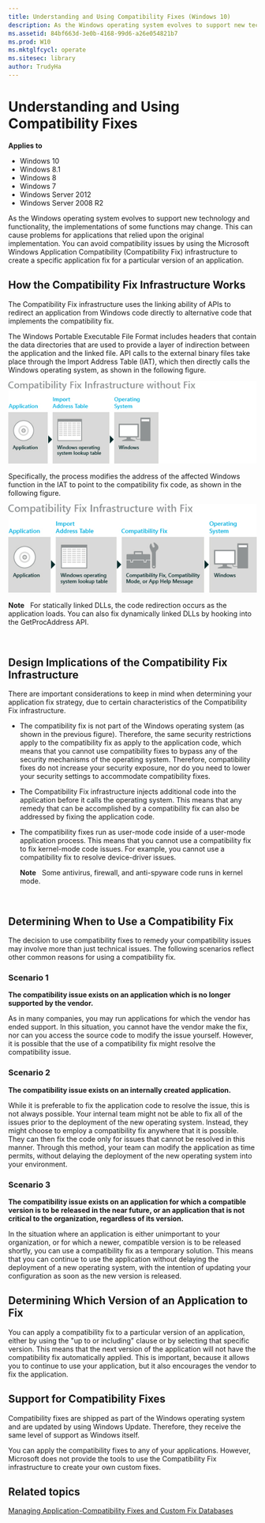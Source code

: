 ```yaml
---
title: Understanding and Using Compatibility Fixes (Windows 10)
description: As the Windows operating system evolves to support new technology and functionality, the implementations of some functions may change.
ms.assetid: 84bf663d-3e0b-4168-99d6-a26e054821b7
ms.prod: W10
ms.mktglfcycl: operate
ms.sitesec: library
author: TrudyHa
---
```


# Understanding and Using Compatibility Fixes


**Applies to**

-   Windows 10
-   Windows 8.1
-   Windows 8
-   Windows 7
-   Windows Server 2012
-   Windows Server 2008 R2

As the Windows operating system evolves to support new technology and functionality, the implementations of some functions may change. This can cause problems for applications that relied upon the original implementation. You can avoid compatibility issues by using the Microsoft Windows Application Compatibility (Compatibility Fix) infrastructure to create a specific application fix for a particular version of an application.

## How the Compatibility Fix Infrastructure Works


The Compatibility Fix infrastructure uses the linking ability of APIs to redirect an application from Windows code directly to alternative code that implements the compatibility fix.

The Windows Portable Executable File Format includes headers that contain the data directories that are used to provide a layer of indirection between the application and the linked file. API calls to the external binary files take place through the Import Address Table (IAT), which then directly calls the Windows operating system, as shown in the following figure.

![act app calls operating system through iat](images/dep-win8-l-act-appcallosthroughiat.jpg)

Specifically, the process modifies the address of the affected Windows function in the IAT to point to the compatibility fix code, as shown in the following figure.

![act app redirect with compatibility fix](images/dep-win8-l-act-appredirectwithcompatfix.jpg)

**Note**  
For statically linked DLLs, the code redirection occurs as the application loads. You can also fix dynamically linked DLLs by hooking into the GetProcAddress API.

 

## Design Implications of the Compatibility Fix Infrastructure


There are important considerations to keep in mind when determining your application fix strategy, due to certain characteristics of the Compatibility Fix infrastructure.

-   The compatibility fix is not part of the Windows operating system (as shown in the previous figure). Therefore, the same security restrictions apply to the compatibility fix as apply to the application code, which means that you cannot use compatibility fixes to bypass any of the security mechanisms of the operating system. Therefore, compatibility fixes do not increase your security exposure, nor do you need to lower your security settings to accommodate compatibility fixes.

-   The Compatibility Fix infrastructure injects additional code into the application before it calls the operating system. This means that any remedy that can be accomplished by a compatibility fix can also be addressed by fixing the application code.

-   The compatibility fixes run as user-mode code inside of a user-mode application process. This means that you cannot use a compatibility fix to fix kernel-mode code issues. For example, you cannot use a compatibility fix to resolve device-driver issues.

    **Note**  
    Some antivirus, firewall, and anti-spyware code runs in kernel mode.

     

## Determining When to Use a Compatibility Fix


The decision to use compatibility fixes to remedy your compatibility issues may involve more than just technical issues. The following scenarios reflect other common reasons for using a compatibility fix.

### Scenario 1

**The compatibility issue exists on an application which is no longer supported by the vendor.**

As in many companies, you may run applications for which the vendor has ended support. In this situation, you cannot have the vendor make the fix, nor can you access the source code to modify the issue yourself. However, it is possible that the use of a compatibility fix might resolve the compatibility issue.

### Scenario 2

**The compatibility issue exists on an internally created application.**

While it is preferable to fix the application code to resolve the issue, this is not always possible. Your internal team might not be able to fix all of the issues prior to the deployment of the new operating system. Instead, they might choose to employ a compatibility fix anywhere that it is possible. They can then fix the code only for issues that cannot be resolved in this manner. Through this method, your team can modify the application as time permits, without delaying the deployment of the new operating system into your environment.

### Scenario 3

**The compatibility issue exists on an application for which a compatible version is to be released in the near future, or an application that is not critical to the organization, regardless of its version.**

In the situation where an application is either unimportant to your organization, or for which a newer, compatible version is to be released shortly, you can use a compatibility fix as a temporary solution. This means that you can continue to use the application without delaying the deployment of a new operating system, with the intention of updating your configuration as soon as the new version is released.

## Determining Which Version of an Application to Fix


You can apply a compatibility fix to a particular version of an application, either by using the "up to or including" clause or by selecting that specific version. This means that the next version of the application will not have the compatibility fix automatically applied. This is important, because it allows you to continue to use your application, but it also encourages the vendor to fix the application.

## Support for Compatibility Fixes


Compatibility fixes are shipped as part of the Windows operating system and are updated by using Windows Update. Therefore, they receive the same level of support as Windows itself.

You can apply the compatibility fixes to any of your applications. However, Microsoft does not provide the tools to use the Compatibility Fix infrastructure to create your own custom fixes.

## Related topics


[Managing Application-Compatibility Fixes and Custom Fix Databases](managing-application-compatibility-fixes-and-custom-fix-databases.md)

 

 





